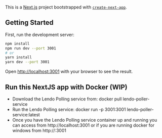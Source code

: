This is a [Next.js](https://nextjs.org/) project bootstrapped with [`create-next-app`](https://github.com/vercel/next.js/tree/canary/packages/create-next-app).

## Getting Started

First, run the development server:

```bash
npm install
npm run dev --port 3001
# or
yarn install
yarn dev --port 3001
```

Open [http://localhost:3001](http://localhost:3001) with your browser to see the result.

## Run this NextJS app with Docker (WIP)

- Download the Lendo Polling service from:
  docker pull lendo-poller-service
- Run the Lendo Polling service:
  docker run -p 3001:3001 lendo-poller-service:latest
- Once you have the Lendo Polling service container up and running you can access from http://localhost:3001
  or if you are running docker for windows from http://<docker-machine-ip>:3001
